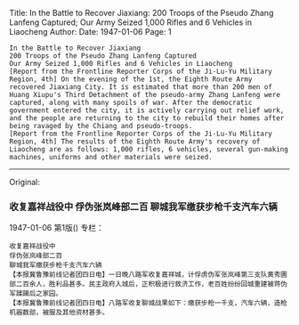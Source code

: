 Title: In the Battle to Recover Jiaxiang: 200 Troops of the Pseudo Zhang Lanfeng Captured; Our Army Seized 1,000 Rifles and 6 Vehicles in Liaocheng
Author:
Date: 1947-01-06
Page: 1

    In the Battle to Recover Jiaxiang
    200 Troops of the Pseudo Zhang Lanfeng Captured
    Our Army Seized 1,000 Rifles and 6 Vehicles in Liaocheng
    [Report from the Frontline Reporter Corps of the Ji-Lu-Yu Military Region, 4th] On the evening of the 1st, the Eighth Route Army recovered Jiaxiang City. It is estimated that more than 200 men of Huang Xiupu's Third Detachment of the pseudo-army Zhang Lanfeng were captured, along with many spoils of war. After the democratic government entered the city, it is actively carrying out relief work, and the people are returning to the city to rebuild their homes after being ravaged by the Chiang and pseudo-troops.
    [Report from the Frontline Reporter Corps of the Ji-Lu-Yu Military Region, 4th] The results of the Eighth Route Army's recovery of Liaocheng are as follows: 1,000 rifles, 6 vehicles, several gun-making machines, uniforms and other materials were seized.



<hr /> 

Original: 


### 收复嘉祥战役中  俘伪张岚峰部二百  聊城我军缴获步枪千支汽车六辆

1947-01-06
第1版()
专栏：

    收复嘉祥战役中
    俘伪张岚峰部二百
    聊城我军缴获步枪千支汽车六辆
    【本报冀鲁豫前线记者团四日电】一日晚八路军收复嘉祥城，计俘虏伪军张岚峰第三支队黄秀圃部二百余人，胜利品甚多。民主政府入城后，正积极进行救济工作，老百姓纷纷回城重建被蒋伪军蹂躏后之家园。
    【本报冀鲁豫前线记者团四日电】八路军收复聊城战果如下：缴获步枪一千支，汽车六辆，造枪机器数部，被服及其他资材甚多。
